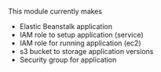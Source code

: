 This module currently makes
- Elastic Beanstalk application
- IAM role to setup application (service)
- IAM role for running application (ec2)
- s3 bucket to storage application versions
- Security group for application
